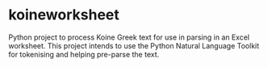 koineworksheet
==============

Python project to process Koine Greek text for use in parsing in an Excel worksheet. This project intends to use the Python Natural Language Toolkit for tokenising and helping pre-parse the text.
